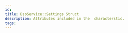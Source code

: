```yaml
---
id: 
title: DsoService::Settings Struct
description: Attributes included in the  characterstic.
tags:
---
```

